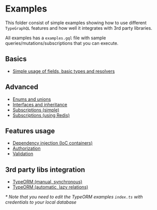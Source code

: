 # Examples
This folder consist of simple examples showing how to use different `TypeGraphQL` features and how well it integrates with 3rd party libraries.

All examples has a `examples.gql` file with sample queries/mutations/subscriptions that you can execute.

## Basics
- [Simple usage of fields, basic types and resolvers](./simple-usage)

## Advanced
- [Enums and unions](./enums-and-unions)
- [Interfaces and inheritance](./interfaces-inheritance)
- [Subscriptions (simple)](./simple-subscriptions)
- [Subscriptions (using Redis)](./redis-subscriptions)

## Features usage
- [Dependency injection (IoC containers)](./using-container)
- [Authorization](./authorization)
- [Validation](./automatic-validation)

## 3rd party libs integration
- [TypeORM (manual, synchronous)](./typeorm-basic-usage)
- [TypeORM (automatic, lazy relations)](./typeorm-lazy-relations)

_* Note that you need to edit the TypeORM examples `index.ts` with credentials to your local database_
